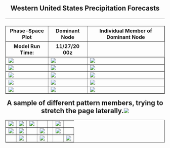 <html>
  <head>
    <meta charset="utf-8">
    <meta name="viewport" content="width=device-width, initial-scale=1">
  </head>
  <body>
    <h2><center>Western United States Precipitation Forecasts
  <hr>
  <table border="1" cellpadding="1" cellspacing="1">
    <tr>
      <th>Phase-Space Plot</th>
      <th>Dominant Node</th>
      <th>Individual Member of Dominant Node</th>
    </tr>
    <tr>
      <th>Model Run Time:</th>
      <th>11/27/20 00z</th>
  </tr>
    <tr>
      <td><img src="https://user-images.githubusercontent.com/75145898/100639818-e6c3d400-32f2-11eb-8209-8fd323d93b70.png"></td>
      <td><img src="https://user-images.githubusercontent.com/75145898/100641999-6fdc0a80-32f5-11eb-84c1-b4be6c723ade.png"></td>
      <td><img src="https://user-images.githubusercontent.com/75145898/100641261-77e77a80-32f4-11eb-85f9-f4ae3c670269.png"></td>
    </tr>
    <tr>
      <td><img src="https://user-images.githubusercontent.com/75145898/100639845-ee837880-32f2-11eb-8d21-3db1fcb23ff4.png"></td>
      <td><img src="https://user-images.githubusercontent.com/75145898/100642033-7cf8f980-32f5-11eb-9b1c-4f68e04e3235.png"></td>
      <td><img src="https://user-images.githubusercontent.com/75145898/100641264-78801100-32f4-11eb-9745-dbc56c5b05e1.png"></td>
    </tr>
    <tr>
      <td><img src="https://user-images.githubusercontent.com/75145898/100639874-f511f000-32f2-11eb-9cae-7cc2e35dc32e.png"></td>
      <td><img src="https://user-images.githubusercontent.com/75145898/100642066-871af800-32f5-11eb-8147-b6b9e84b8121.png"></td>
      <td><img src="https://user-images.githubusercontent.com/75145898/100641265-78801100-32f4-11eb-9c0c-1bcb210912d9.png"></td>
    </tr>
    <tr>
      <td><img src="https://user-images.githubusercontent.com/75145898/100639891-fa6f3a80-32f2-11eb-8ffe-e4178cb7b5bf.png"></td>
      <td><img src="https://user-images.githubusercontent.com/75145898/100642094-913cf680-32f5-11eb-9126-aeb4b6d3d593.png"></td>
      <td><img src="https://user-images.githubusercontent.com/75145898/100641267-78801100-32f4-11eb-8299-75e4fc76b01b.png"></td>
    </tr>
    <tr>
      <td><img src="https://user-images.githubusercontent.com/75145898/100639905-ff33ee80-32f2-11eb-8333-811dcc8c3f0d.png"></td>
      <td><img src="https://user-images.githubusercontent.com/75145898/100642094-913cf680-32f5-11eb-9126-aeb4b6d3d593.png"></td>
      <td><img src="https://user-images.githubusercontent.com/75145898/100641268-7918a780-32f4-11eb-96f7-7e7ea0762765.png"></td>
    </tr>
  </table>



<table border="1" cellpadding="1" cellspacing="1">
  <tr>A sample of different pattern members, trying to stretch the page laterally.</tr>
  <tr>
    <td><img src="https://user-images.githubusercontent.com/75145898/100643845-d06c4700-32f7-11eb-8dc4-07ac7057631f.png"></td>
    <td><img src="https://user-images.githubusercontent.com/75145898/100643848-d104dd80-32f7-11eb-9212-ee356eae8fe6.png"></td>
    <td><img src="https://user-images.githubusercontent.com/75145898/100643850-d104dd80-32f7-11eb-9feb-bbf30e327c9f.png"></td>
    <td></td
    <td><img src="https://user-images.githubusercontent.com/75145898/100643851-d19d7400-32f7-11eb-84bc-85062bd75888.png"></td>
    <td></td>
    <td><img src="https://user-images.githubusercontent.com/75145898/100643852-d19d7400-32f7-11eb-9989-c965c6ddb786.png"></td>
  </tr>
  <tr>
    <td><img src="https://user-images.githubusercontent.com/75145898/100644786-ff36ed00-32f8-11eb-9ea1-b80f1f42556e.png"></td>
    <td><img src="https://user-images.githubusercontent.com/75145898/100644787-ffcf8380-32f8-11eb-8cf2-798e0672c120.png"></td>
    <td><img src=""></td>
    <td><img src="https://user-images.githubusercontent.com/75145898/100644788-ffcf8380-32f8-11eb-9e24-4e0dd1a9df52.png"></td>
    <td><img src=""></td>
    <td><img src="https://user-images.githubusercontent.com/75145898/100644789-ffcf8380-32f8-11eb-8bf9-e4f334ad7bf2.png"></td>
    <td><img src=""></td>
  </tr>
  <tr>
    <td><img src=""></td>
    <td><img src="https://user-images.githubusercontent.com/75145898/100644792-ffcf8380-32f8-11eb-8e2a-f7cc4deb6934.png"></td>
    <td><img src=""></td>
    <td><img src="https://user-images.githubusercontent.com/75145898/100644793-00681a00-32f9-11eb-8363-f9e07047368c.png"></td>
    <td><img src=""></td>
    <td><img src=""></td>
    <td><img src="https://user-images.githubusercontent.com/75145898/100644794-00681a00-32f9-11eb-8497-a72f8c4f486b.png"></td>
  </tr>
</table>
    

